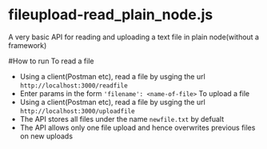 # fileupload-read_plain_node.js
 A very basic API for reading and uploading a text file in plain node(without a framework)
 
 #How to run
 To read a file
 * Using a client(Postman etc), read a file by usging the url ``http://localhost:3000/readfile``
 * Enter params in the form ``'filename': <name-of-file>``
 To upload a file 
 * Using a client(Postman etc), read a file by usging the url ``http://localhost:3000/uploadfile``
 * The API stores all files under the name ``newfile.txt`` by defualt 
 * The API allows only one file upload and hence overwrites previous files on new uploads
